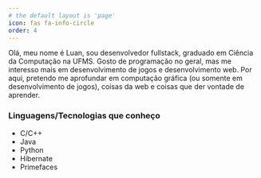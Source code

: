 ```yaml
---
# the default layout is 'page'
icon: fas fa-info-circle
order: 4
---
```


Olá, meu nome é Luan, sou desenvolvedor fullstack, graduado em Ciência da Computação na UFMS. Gosto de programação no geral, mas me interesso mais em desenvolvimento de jogos e desenvolvimento web. Por aqui, pretendo me aprofundar em computação gráfica (ou somente em desenvolvimento de jogos), coisas da web e coisas que der vontade de aprender.

### Linguagens/Tecnologias que conheço

- C/C++
- Java
- Python
- Hibernate
- Primefaces


